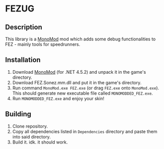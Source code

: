 # FEZUG

## Description 
This library is a [MonoMod](https://github.com/MonoMod/MonoMod) mod which adds some debug functionalities to FEZ - mainly tools for speedrunners.

## Installation

1. Download [MonoMod](https://github.com/MonoMod/MonoMod/releases) (for .NET 4.5.2) and unpack it in the game's directory.
2. Download FEZ.Sonez.mm.dll and put it in the game's directory.
3. Run command `MonoMod.exe FEZ.exe` (or drag `FEZ.exe` onto `MonoMod.exe`). This should generate new executable file called `MONOMODDED_FEZ.exe`.
4. Run `MONOMODDED_FEZ.exe` and enjoy your skin!

## Building

1. Clone repository.
2. Copy all dependencies listed in `Dependencies` directory and paste them into said directory.
3. Build it. idk. it should work.
